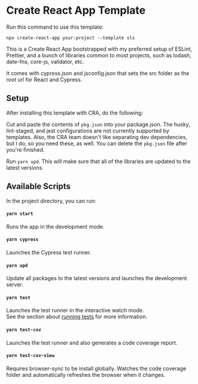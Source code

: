 # Create React App Template

Run this command to use this template:
```
npx create-react-app your-project --template sls
```

This is a Create React App bootstrapped with my preferred setup of ESLint, Prettier, and a bunch of libraries common to most projects, such as lodash, date-fns, core-js, validator, etc.

It comes with cypress.json and jsconfig.json that sets the src folder as the root url for React and Cypress.

## Setup

After installing this template with CRA, do the following:
 
Cut and paste the contents of `pkg.json` into your package.json. The husky, lint-staged, and jest configurations are not currently supported by templates. Also, the CRA team doesn't like separating dev dependencies, but I do, so you need these, as well. You can delete the `pkg.json` file after you're finished.
 
Run `yarn upd`. This will make sure that all of the libraries are updated to the latest versions.

## Available Scripts

In the project directory, you can run:

#### `yarn start`

Runs the app in the development mode.<br>

#### `yarn cypress`

Launches the Cypress test runner.

#### `yarn upd`

Update all packages to the latest versions and launches the development server.

#### `yarn test`

Launches the test runner in the interactive watch mode.<br>
See the section about [running tests](https://facebook.github.io/create-react-app/docs/running-tests) for more information.

#### `yarn test-cov`

Launches the test runner and also generates a code coverage report.

#### `yarn test-cov-view`

Requires browser-sync to be install globally. Watches the code coverage folder and automatically refreshes the browser when it changes.
